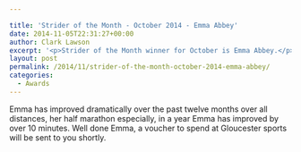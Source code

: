 ```yaml
---

title: 'Strider of the Month - October 2014 - Emma Abbey'
date: 2014-11-05T22:31:27+00:00
author: Clark Lawson
excerpt: '<p>Strider of the Month winner for October is Emma Abbey.</p>'
layout: post
permalink: /2014/11/strider-of-the-month-october-2014-emma-abbey/
categories:
  - Awards
---
```

Emma has improved dramatically over the past twelve months over all distances, her half marathon especially, in a year Emma has improved by over 10 minutes. Well done Emma, a voucher to spend at Gloucester sports will be sent to you shortly.